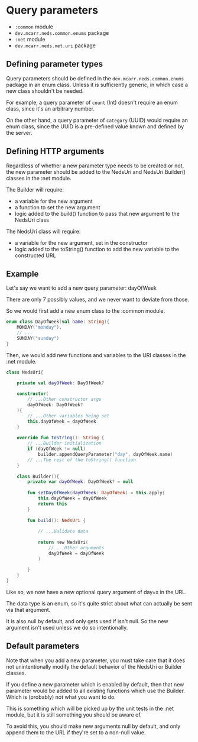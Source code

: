 # Query parameters

* `:common` module
* `dev.mcarr.neds.common.enums` package
* `:net` module
* `dev.mcarr.neds.net.uri` package

## Defining parameter types

Query parameters should be defined in the `dev.mcarr.neds.common.enums` package in an enum class. Unless it is sufficiently generic, in which case a new class shouldn't be needed.

For example, a query parameter of `count` (Int) doesn't require an enum class, since it's an arbitrary number.

On the other hand, a query parameter of `category` (UUID) would require an enum class, since the UUID is a pre-defined value known and defined by the server.

## Defining HTTP arguments

Regardless of whether a new parameter type needs to be created or not, the new parameter should be added to the NedsUri and NedsUri.Builder() classes in the :net module.

The Builder will require:
- a variable for the new argument
- a function to set the new argument
- logic added to the build() function to pass that new argument to the NedsUri class

The NedsUri class will require:
- a variable for the new argument, set in the constructor
- logic added to the toString() function to add the new variable to the constructed URL

## Example

Let's say we want to add a new query parameter: dayOfWeek

There are only 7 possibly values, and we never want to deviate from those.

So we would first add a new enum class to the :common module.

```kotlin
enum class DayOfWeek(val name: String){
    MONDAY("monday"),
    // ...
    SUNDAY("sunday")
}
```

Then, we would add new functions and variables to the URI classes in the :net module.

```kotlin
class NedsUri{

    private val dayOfWeek: DayOfWeek?
    
    constructor(
        // ...Other constructor args
        dayOfWeek: DayOfWeek?
    ){
        // ...Other variables being set
        this.dayOfWeek = dayOfWeek
    }
    
    override fun toString(): String {
        // ...Builder initialization
        if (dayOfWeek != null)
            builder.appendQueryParameter("day", dayOfWeek.name)
        // ...The rest of the toString() function
    }
    
    class Builder(){
        private var dayOfWeek: DayOfWeek? = null
        
        fun setDayOfWeek(dayOfWeek: DayOfWeek) = this.apply{
            this.dayOfWeek = dayOfWeek
            return this
        }
        
        fun build(): NedsUri {
        
            // ...Validate data
            
            return new NedsUri(
                // ...Other arguments
                dayOfWeek = dayOfWeek
            )
            
        }
    }
}
```

Like so, we now have a new optional query argument of day=x in the URL.

The data type is an enum, so it's quite strict about what can actually be sent via that argument.

It is also null by default, and only gets used if isn't null. So the new argument isn't used unless we do so intentionally.

## Default parameters

Note that when you add a new parameter, you must take care that it does not unintentionally modify the default behavior of the NedsUri or Builder classes.

If you define a new parameter which is enabled by default, then that new parameter would be added to all existing functions which use the Builder. Which is (probably) not what you want to do.

This is something which will be picked up by the unit tests in the :net module, but it is still something you should be aware of.

To avoid this, you should make new arguments null by default, and only append them to the URL if they're set to a non-null value.